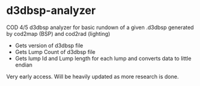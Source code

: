 # d3dbsp-analyzer
COD 4/5 d3dbsp analyzer for basic rundown of a given .d3dbsp generated by cod2map (BSP) and cod2rad (lighting)

- Gets version of d3dbsp file
- Gets Lump Count of d3dbsp file
- Gets lump Id and Lump length for each lump and converts data to little endian


Very early access. Will be heavily updated as more research is done.
